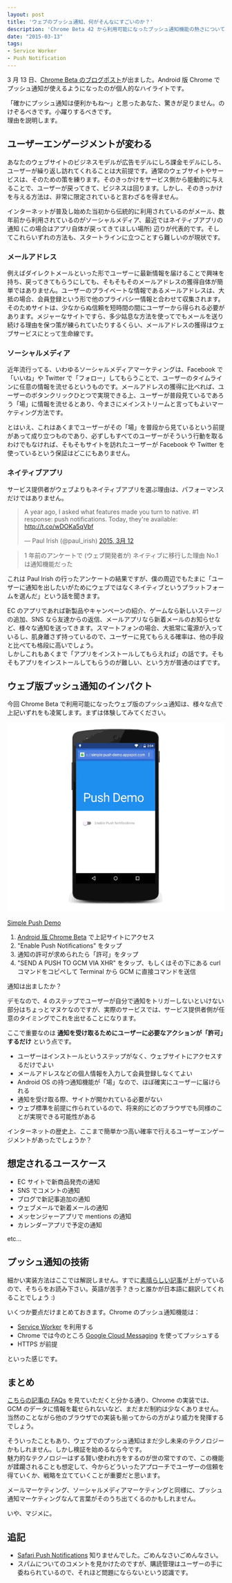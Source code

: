 ```yaml
---
layout: post
title: 'ウェブのプッシュ通知、何がそんなにすごいのか？'
description: 'Chrome Beta 42 から利用可能になったプッシュ通知機能の熱さについて語ります'
date: "2015-03-13"
tags:
- Service Worker
- Push Notification
---
```


3 月 13 日、[Chrome Beta のブログポスト](http://googledevjp.blogspot.jp/2015/03/chrome-42-es6-class.html)が出ました。Android 版 Chrome でプッシュ通知が使えるようになったのが個人的なハイライトです。

「確かにプッシュ通知は便利かもね〜」と思ったあなた、驚きが足りません。のけぞるべきです。小躍りするべきです。  
理由を説明します。

<!-- excerpt -->

## ユーザーエンゲージメントが変わる

あなたのウェブサイトのビジネスモデルが広告モデルにしろ課金モデルにしろ、ユーザーが繰り返し訪れてくれることは大前提です。通常のウェブサイトやサービスは、そのための策を練ります。そのきっかけをサービス側から能動的に与えることで、ユーザーが戻ってきて、ビジネスは回ります。しかし、そのきっかけを与える方法は、非常に限定されていると言わざるを得ません。  

インターネットが普及し始めた当初から伝統的に利用されているのがメール、数年前から利用されているのがソーシャルメディア、最近ではネイティブアプリの通知 (この場合はアプリ自体が戻ってきてほしい場所) 辺りが代表的です。そしてこれらいずれの方法も、スタートラインに立つことすら難しいのが現状です。

### メールアドレス
例えばダイレクトメールといった形でユーザーに最新情報を届けることで興味を持ち、戻ってきてもらうにしても、そもそもそのメールアドレスの獲得自体が簡単ではありません。ユーザーのプライベートな情報であるメールアドレスは、大抵の場合、会員登録という形で他のプライバシー情報と合わせて収集されます。そのためサイトは、少なからぬ信頼を短時間の間にユーザーから得られる必要があります。メジャーなサイトですら、多少姑息な方法を使ってでもメールを送り続ける理由を保つ策が練られていたりするくらい、メールアドレスの獲得はウェブサービスにとって生命線です。

### ソーシャルメディア
近年流行ってる、いわゆるソーシャルメディアマーケティングは、Facebook で「いいね」や Twitter で「フォロー」してもらうことで、ユーザーのタイムラインに任意の情報を流せるというものです。メールアドレスの獲得に比べれば、ユーザーのボタンクリックひとつで実現できる上、ユーザーが普段見ているであろう「場」に情報を流せるとあり、今まさにメインストリームと言ってもよいマーケティング方法です。

とはいえ、これはあくまでユーザーがその「場」を普段から見ているという前提があって成り立つものであり、必ずしもすべてのユーザーがそういう行動を取るわけでもなければ、そもそもサイトを訪れたユーザーが Facebook や Twitter を使っているという保証はどこにもありません。

### ネイティブアプリ
サービス提供者がウェブよりもネイティブアプリを選ぶ理由は、パフォーマンスだけではありません。

<blockquote class="twitter-tweet" lang="ja"><p>A year ago, I asked what features made you turn to native. #1 response: push notifications. Today, they&#39;re available: <a href="http://t.co/wDOKa5qVbf">http://t.co/wDOKa5qVbf</a></p>&mdash; Paul Irish (@paul_irish) <a href="https://twitter.com/paul_irish/status/576089864514326528">2015, 3月 12</a></blockquote>
<script async src="//platform.twitter.com/widgets.js" charset="utf-8"></script>

> 1 年前のアンケートで (ウェブ開発者が) ネイティブに移行した理由 No.1 は通知機能だった

これは Paul Irish の行ったアンケートの結果ですが、僕の周辺でもたまに「ユーザーに通知を出したいがためにウェブではなくネイティブというプラットフォームを選んだ」という話を聞きます。

EC のアプリであれば新製品やキャンペーンの紹介、ゲームなら新しいステージの追加、SNS なら友達からの返信、メールアプリなら新着メールのお知らせなど、様々な通知を送ってきます。スマートフォンの場合、大抵常に電源が入っているし、肌身離さず持っているので、ユーザーに見てもらえる確率は、他の手段と比べても格段に高いでしょう。  
しかしこれもあくまで「アプリをインストールしてもらえれば」の話です。そもそもアプリをインストールしてもらうのが難しい、という方が普通のはずです。

## ウェブ版プッシュ通知のインパクト

今回 Chrome Beta で利用可能になったウェブ版のプッシュ通知は、様々な点で上記いずれをも凌駕します。まずは体験してみてください。

![](/images/2015-03-13/push-message.gif)

[Simple Push Demo](https://simple-push-demo.appspot.com/)

1. [Android 版 Chrome Beta](https://play.google.com/store/apps/details?id=com.chrome.beta) で上記サイトにアクセス
2. "Enable Push Notifications" をタップ
3. 通知の許可が求められたら「許可」をタップ
4. "SEND A PUSH TO GCM VIA XHR" をタップ、もしくはその下にある curl コマンドをコピペして Terminal から GCM に直接コマンドを送信

通知は出ましたか？

デモなので、4 のステップでユーザーが自分で通知をトリガーしないといけない部分はちょっとマヌケなのですが、実際のサービスでは、サービス提供者側が任意のタイミングでこれを出せることになります。

ここで重要なのは **通知を受け取るためにユーザーに必要なアクションが「許可」するだけ** という点です。

- ユーザーはインストールというステップがなく、ウェブサイトにアクセスするだけでよい
- メールアドレスなどの個人情報を入力して会員登録しなくてよい
- Android OS の持つ通知機能が「場」なので、ほぼ確実にユーザーに届けられる
- 通知を受け取る際、サイトが開かれている必要がない
- ウェブ標準を前提に作られているので、将来的にどのブラウザでも同様のことが実現できる可能性がある

インターネットの歴史上、ここまで簡単かつ高い確率で行えるユーザーエンゲージメントがあったでしょうか？

## 想定されるユースケース

- EC サイトで新商品発売の通知
- SNS でコメントの通知
- ブログで新記事追加の通知
- ウェブメールで新着メールの通知
- メッセンジャーアプリで mentions の通知
- カレンダーアプリで予定の通知

etc...

## プッシュ通知の技術

細かい実装方法はここでは解説しません。すでに[素晴らしい記事](http://updates.html5rocks.com/2015/03/push-notificatons-on-the-open-web)が上がっているので、そちらをお読み下さい。英語が苦手？きっと誰かが日本語に翻訳してくれることでしょう :)

いくつか要点だけまとめておきます。Chrome のプッシュ通知機能は：

- [Service Worker](http://www.html5rocks.com/ja/tutorials/service-worker/introduction/) を利用する
- Chrome では今のところ [Google Cloud Messaging](https://developer.android.com/google/gcm/index.html) を使ってプッシュする
- HTTPS が前提

といった感じです。

## まとめ

[こちらの記事の FAQs](http://updates.html5rocks.com/2015/03/push-notificatons-on-the-open-web) を見ていただくと分かる通り、Chrome の実装では、GCM のデータに情報を載せられないなど、まだまだ制約は少なくありません。当然のことながら他のブラウザでの実装も揃ってからの方がより威力を発揮するでしょう。  

そういったこともあり、ウェブでのプッシュ通知はまだ少し未来のテクノロジーかもしれません。しかし検証を始めるなら今です。  
魅力的なテクノロジーはずる賢い使われ方をするのが世の常ですので、この機能が蹂躙されることも想定して、今からどういったアプローチでユーザーの信頼を得ていくか、戦略を立てていくことが重要だと思います。

メールマーケティング、ソーシャルメディアマーケティングと同様に、プッシュ通知マーケティングなんて言葉がそのうち出てくるのかもしれません。

いや、マジメに。

## 追記
- [Safari Push Notifications](https://developer.apple.com/notifications/safari-push-notifications/) 知りませんでした。ごめんなさいごめんなさい。
- スパムについてのコメントを見かけたのですが、購読管理はユーザーの手に委ねられているので、それほど問題にならないという認識です。